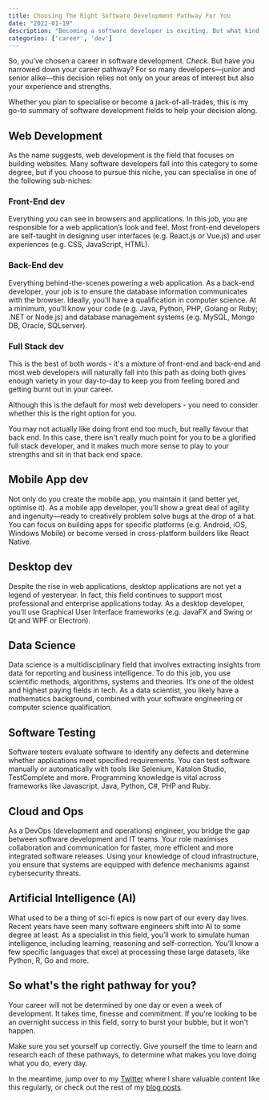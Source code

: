 ```yaml
---
title: Choosing The Right Software Development Pathway For You
date: "2022-01-19"
description: "Becoming a software developer is exciting. But what kind of developer will you be? In this post, I explain a few of the niches within software development."
categories: ['career', 'dev']
---
```


So, you’ve chosen a career in software development. *Check.* But have you narrowed down your career pathway? For so many developers—junior and senior alike—this decision relies not only on your areas of interest but also your experience and strengths.

Whether you plan to specialise or become a jack-of-all-trades, this is my go-to summary of software development fields to help your decision along.

## Web Development

As the name suggests, web development is the field that focuses on building websites. Many software developers fall into this category to some degree, but if you choose to pursue this niche, you can specialise in one of the following sub-niches:

### Front-End dev

Everything you can see in browsers and applications. In this job, you are responsible for a web application’s look and feel. Most front-end developers are self-taught in designing user interfaces (e.g. React.js or Vue.js) and user experiences (e.g. CSS, JavaScript, HTML).

### Back-End dev

Everything behind-the-scenes powering a web application. As a back-end developer, your job is to ensure the database information communicates with the browser. Ideally, you’ll have a qualification in computer science. At a minimum, you’ll know your code (e.g. Java, Python, PHP, Golang or Ruby; .NET or Node.js) and database management systems (e.g. MySQL, Mongo DB, Oracle, SQLserver).

### Full Stack dev

This is the best of both words - it's a mixture of front-end and back-end and most web developers will naturally fall into this path as doing both gives enough variety in your day-to-day to keep you from feeling bored and getting burnt out in your career.

Although this is the default for most web developers - you need to consider whether this is the right option for you.

You may not actually like doing front end too much, but really favour that back end. In this case, there isn't really much point for you to be a glorified full stack developer, and it makes much more sense to play to your strengths and sit in that back end space.

## Mobile App dev

Not only do you create the mobile app, you maintain it (and better yet, optimise it). As a mobile app developer, you’ll show a great deal of agility and ingenuity—ready to creatively problem solve bugs at the drop of a hat. You can focus on building apps for specific platforms (e.g. Android, iOS, Windows Mobile) or become versed in cross-platform builders like React Native.

## Desktop dev

Despite the rise in web applications, desktop applications are not yet a legend of yesteryear. In fact, this field continues to support most professional and enterprise applications today. As a desktop developer, you’ll use Graphical User Interface frameworks (e.g. JavaFX and Swing or Qt and WPF or Electron).

## Data Science

Data science is a multidisciplinary field that involves extracting insights from data for reporting and business intelligence. To do this job, you use scientific methods, algorithms, systems and theories. It’s one of the oldest and highest paying fields in tech. As a data scientist, you likely have a mathematics background, combined with your software engineering or computer science qualification.

## Software Testing

Software testers evaluate software to identify any defects and determine whether applications meet specified requirements. You can test software manually or automatically with tools like Selenium, Katalon Studio, TestComplete and more. Programming knowledge is vital across frameworks like Javascript, Java, Python, C#, PHP and Ruby.

## Cloud and Ops

As a DevOps (development and operations) engineer, you bridge the gap between software development and IT teams. Your role maximises collaboration and communication for faster, more efficient and more integrated software releases. Using your knowledge of cloud infrastructure, you ensure that systems are equipped with defence mechanisms against cybersecurity threats.

## Artificial Intelligence (AI)
What used to be a thing of sci-fi epics is now part of our every day lives. Recent years have seen many software engineers shift into AI to some degree at least. As a specialist in this field, you’ll work to simulate human intelligence, including learning, reasoning and self-correction. You’ll know a few specific languages that excel at processing these large datasets, like Python, R, Go and more.

## So what's the right pathway for you?

Your career will not be determined by one day or even a week of development. It takes time, finesse and commitment. If you're looking to be an overnight success in this field, sorry to burst your bubble, but it won't happen.

Make sure you set yourself up correctly. Give yourself the time to learn and research each of these pathways, to determine what makes you love doing what you do, every day.

In the meantime, jump over to my [Twitter](https://twitter.com/joelwmale) where I share valuable content like this regularly, or check out the rest of my [blog posts](/blog).